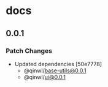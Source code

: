 # docs

## 0.0.1

### Patch Changes

- Updated dependencies [50e7778]
  - @qinwl/base-utils@0.0.1
  - @qinwl/ui@0.0.1

